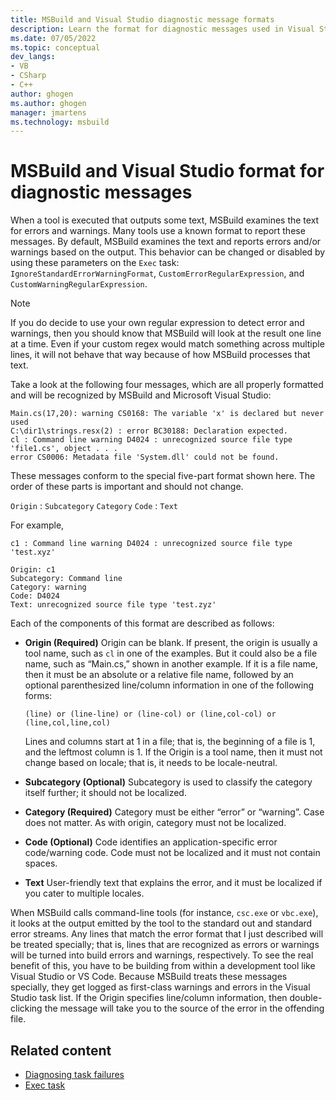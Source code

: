 ```yaml
---
title: MSBuild and Visual Studio diagnostic message formats
description: Learn the format for diagnostic messages used in Visual Studio tools, which is relevant when writing MSBuild tasks that use these tools, or when creating custom tools that follow the same patterns.
ms.date: 07/05/2022
ms.topic: conceptual
dev_langs:
- VB
- CSharp
- C++
author: ghogen
ms.author: ghogen
manager: jmartens
ms.technology: msbuild
---
```


# MSBuild and Visual Studio format for diagnostic messages

When a tool is executed that outputs some text, MSBuild examines the text for errors and warnings. Many tools use a known format to report these messages. By default, MSBuild examines the text and reports errors and/or warnings based on the output. This behavior can be changed or disabled by using these parameters on the `Exec` task: `IgnoreStandardErrorWarningFormat`, `CustomErrorRegularExpression`, and `CustomWarningRegularExpression`.

> [!NOTE]
> If you do decide to use your own regular expression to detect error and warnings, then you should know that MSBuild will look at the result one line at a time. Even if your custom regex would match something across multiple lines, it will not behave that way because of how MSBuild processes that text.

Take a look at the following four messages, which are all properly formatted and will be recognized by MSBuild and Microsoft Visual Studio:

```output
Main.cs(17,20): warning CS0168: The variable 'x' is declared but never used
C:\dir1\strings.resx(2) : error BC30188: Declaration expected.
cl : Command line warning D4024 : unrecognized source file type 'file1.cs', object . . .
error CS0006: Metadata file 'System.dll' could not be found.
```

These messages conform to the special five-part format shown here. The order of these parts is important and should not change.

`Origin` : `Subcategory` `Category` `Code` : `Text`

For example,

```output
c1 : Command line warning D4024 : unrecognized source file type 'test.xyz'

Origin: c1
Subcategory: Command line
Category: warning
Code: D4024
Text: unrecognized source file type 'test.zyz'
```

Each of the components of this format are described as follows:

- **Origin (Required)** Origin can be blank. If present, the origin is usually a tool name, such as `cl` in one of the examples. But it could also be a file name, such as “Main.cs,” shown in another example. If it is a file name, then it must be an absolute or a relative file name, followed by an optional parenthesized line/column information in one of the following forms:

   ```output
   (line) or (line-line) or (line-col) or (line,col-col) or (line,col,line,col)
   ```

   Lines and columns start at 1 in a file; that is, the beginning of a file is 1, and the leftmost column is 1. If the Origin is a tool name, then it must not change based on locale; that is, it needs to be locale-neutral.

- **Subcategory (Optional)** Subcategory is used to classify the category itself further; it should not be localized.

- **Category (Required)** Category must be either “error” or “warning”. Case does not matter. As with origin, category must not be localized.

- **Code (Optional)** Code identifies an application-specific error code/warning code. Code must not be localized and it must not contain spaces.

- **Text** User-friendly text that explains the error, and it must be localized if you cater to multiple locales.

When MSBuild calls command-line tools (for instance, `csc.exe` or `vbc.exe`), it looks at the output emitted by the tool to the standard out and standard error streams. Any lines that match the error format that I just described will be treated specially; that is, lines that are recognized as errors or warnings will be turned into build errors and warnings, respectively. To see the real benefit of this, you have to be building from within a development tool like Visual Studio or VS Code. Because MSBuild treats these messages specially, they get logged as first-class warnings and errors in the Visual Studio task list. If the Origin specifies line/column information, then double-clicking the message will take you to the source of the error in the offending file.

## Related content

- [Diagnosing task failures](./diagnosing-task-failures.md)
- [Exec task](./exec-task.md)